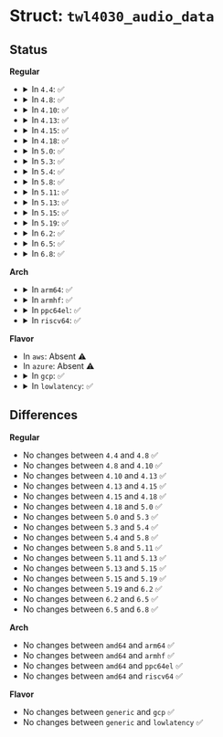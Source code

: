 # Struct: <code>twl4030_audio_data</code>

## Status
<b>Regular</b>
<ul>
<li>
<details>
<summary>In <code>4.4</code>: ✅</summary>

```c
struct twl4030_audio_data {
    unsigned int audio_mclk;
    struct twl4030_codec_data *codec;
    struct twl4030_vibra_data *vibra;
    int audpwron_gpio;
    int naudint_irq;
    unsigned int irq_base;
};
```
</details>
</li>
<li>
<details>
<summary>In <code>4.8</code>: ✅</summary>

```c
struct twl4030_audio_data {
    unsigned int audio_mclk;
    struct twl4030_codec_data *codec;
    struct twl4030_vibra_data *vibra;
    int audpwron_gpio;
    int naudint_irq;
    unsigned int irq_base;
};
```
</details>
</li>
<li>
<details>
<summary>In <code>4.10</code>: ✅</summary>

```c
struct twl4030_audio_data {
    unsigned int audio_mclk;
    struct twl4030_codec_data *codec;
    struct twl4030_vibra_data *vibra;
    int audpwron_gpio;
    int naudint_irq;
    unsigned int irq_base;
};
```
</details>
</li>
<li>
<details>
<summary>In <code>4.13</code>: ✅</summary>

```c
struct twl4030_audio_data {
    unsigned int audio_mclk;
    struct twl4030_codec_data *codec;
    struct twl4030_vibra_data *vibra;
    int audpwron_gpio;
    int naudint_irq;
    unsigned int irq_base;
};
```
</details>
</li>
<li>
<details>
<summary>In <code>4.15</code>: ✅</summary>

```c
struct twl4030_audio_data {
    unsigned int audio_mclk;
    struct twl4030_codec_data *codec;
    struct twl4030_vibra_data *vibra;
    int audpwron_gpio;
    int naudint_irq;
    unsigned int irq_base;
};
```
</details>
</li>
<li>
<details>
<summary>In <code>4.18</code>: ✅</summary>

```c
struct twl4030_audio_data {
    unsigned int audio_mclk;
    struct twl4030_codec_data *codec;
    struct twl4030_vibra_data *vibra;
    int audpwron_gpio;
    int naudint_irq;
    unsigned int irq_base;
};
```
</details>
</li>
<li>
<details>
<summary>In <code>5.0</code>: ✅</summary>

```c
struct twl4030_audio_data {
    unsigned int audio_mclk;
    struct twl4030_codec_data *codec;
    struct twl4030_vibra_data *vibra;
    int audpwron_gpio;
    int naudint_irq;
    unsigned int irq_base;
};
```
</details>
</li>
<li>
<details>
<summary>In <code>5.3</code>: ✅</summary>

```c
struct twl4030_audio_data {
    unsigned int audio_mclk;
    struct twl4030_codec_data *codec;
    struct twl4030_vibra_data *vibra;
    int audpwron_gpio;
    int naudint_irq;
    unsigned int irq_base;
};
```
</details>
</li>
<li>
<details>
<summary>In <code>5.4</code>: ✅</summary>

```c
struct twl4030_audio_data {
    unsigned int audio_mclk;
    struct twl4030_codec_data *codec;
    struct twl4030_vibra_data *vibra;
    int audpwron_gpio;
    int naudint_irq;
    unsigned int irq_base;
};
```
</details>
</li>
<li>
<details>
<summary>In <code>5.8</code>: ✅</summary>

```c
struct twl4030_audio_data {
    unsigned int audio_mclk;
    struct twl4030_codec_data *codec;
    struct twl4030_vibra_data *vibra;
    int audpwron_gpio;
    int naudint_irq;
    unsigned int irq_base;
};
```
</details>
</li>
<li>
<details>
<summary>In <code>5.11</code>: ✅</summary>

```c
struct twl4030_audio_data {
    unsigned int audio_mclk;
    struct twl4030_codec_data *codec;
    struct twl4030_vibra_data *vibra;
    int audpwron_gpio;
    int naudint_irq;
    unsigned int irq_base;
};
```
</details>
</li>
<li>
<details>
<summary>In <code>5.13</code>: ✅</summary>

```c
struct twl4030_audio_data {
    unsigned int audio_mclk;
    struct twl4030_codec_data *codec;
    struct twl4030_vibra_data *vibra;
    int audpwron_gpio;
    int naudint_irq;
    unsigned int irq_base;
};
```
</details>
</li>
<li>
<details>
<summary>In <code>5.15</code>: ✅</summary>

```c
struct twl4030_audio_data {
    unsigned int audio_mclk;
    struct twl4030_codec_data *codec;
    struct twl4030_vibra_data *vibra;
    int audpwron_gpio;
    int naudint_irq;
    unsigned int irq_base;
};
```
</details>
</li>
<li>
<details>
<summary>In <code>5.19</code>: ✅</summary>

```c
struct twl4030_audio_data {
    unsigned int audio_mclk;
    struct twl4030_codec_data *codec;
    struct twl4030_vibra_data *vibra;
    int audpwron_gpio;
    int naudint_irq;
    unsigned int irq_base;
};
```
</details>
</li>
<li>
<details>
<summary>In <code>6.2</code>: ✅</summary>

```c
struct twl4030_audio_data {
    unsigned int audio_mclk;
    struct twl4030_codec_data *codec;
    struct twl4030_vibra_data *vibra;
    int audpwron_gpio;
    int naudint_irq;
    unsigned int irq_base;
};
```
</details>
</li>
<li>
<details>
<summary>In <code>6.5</code>: ✅</summary>

```c
struct twl4030_audio_data {
    unsigned int audio_mclk;
    struct twl4030_codec_data *codec;
    struct twl4030_vibra_data *vibra;
    int audpwron_gpio;
    int naudint_irq;
    unsigned int irq_base;
};
```
</details>
</li>
<li>
<details>
<summary>In <code>6.8</code>: ✅</summary>

```c
struct twl4030_audio_data {
    unsigned int audio_mclk;
    struct twl4030_codec_data *codec;
    struct twl4030_vibra_data *vibra;
    int audpwron_gpio;
    int naudint_irq;
    unsigned int irq_base;
};
```
</details>
</li>
</ul>
<b>Arch</b>
<ul>
<li>
<details>
<summary>In <code>arm64</code>: ✅</summary>

```c
struct twl4030_audio_data {
    unsigned int audio_mclk;
    struct twl4030_codec_data *codec;
    struct twl4030_vibra_data *vibra;
    int audpwron_gpio;
    int naudint_irq;
    unsigned int irq_base;
};
```
</details>
</li>
<li>
<details>
<summary>In <code>armhf</code>: ✅</summary>

```c
struct twl4030_audio_data {
    unsigned int audio_mclk;
    struct twl4030_codec_data *codec;
    struct twl4030_vibra_data *vibra;
    int audpwron_gpio;
    int naudint_irq;
    unsigned int irq_base;
};
```
</details>
</li>
<li>
<details>
<summary>In <code>ppc64el</code>: ✅</summary>

```c
struct twl4030_audio_data {
    unsigned int audio_mclk;
    struct twl4030_codec_data *codec;
    struct twl4030_vibra_data *vibra;
    int audpwron_gpio;
    int naudint_irq;
    unsigned int irq_base;
};
```
</details>
</li>
<li>
<details>
<summary>In <code>riscv64</code>: ✅</summary>

```c
struct twl4030_audio_data {
    unsigned int audio_mclk;
    struct twl4030_codec_data *codec;
    struct twl4030_vibra_data *vibra;
    int audpwron_gpio;
    int naudint_irq;
    unsigned int irq_base;
};
```
</details>
</li>
</ul>
<b>Flavor</b>
<ul>
<li>
In <code>aws</code>: Absent ⚠️
</li>
<li>
In <code>azure</code>: Absent ⚠️
</li>
<li>
<details>
<summary>In <code>gcp</code>: ✅</summary>

```c
struct twl4030_audio_data {
    unsigned int audio_mclk;
    struct twl4030_codec_data *codec;
    struct twl4030_vibra_data *vibra;
    int audpwron_gpio;
    int naudint_irq;
    unsigned int irq_base;
};
```
</details>
</li>
<li>
<details>
<summary>In <code>lowlatency</code>: ✅</summary>

```c
struct twl4030_audio_data {
    unsigned int audio_mclk;
    struct twl4030_codec_data *codec;
    struct twl4030_vibra_data *vibra;
    int audpwron_gpio;
    int naudint_irq;
    unsigned int irq_base;
};
```
</details>
</li>
</ul>

## Differences
<b>Regular</b>
<ul>
<li>
No changes between <code>4.4</code> and <code>4.8</code> ✅
</li>
<li>
No changes between <code>4.8</code> and <code>4.10</code> ✅
</li>
<li>
No changes between <code>4.10</code> and <code>4.13</code> ✅
</li>
<li>
No changes between <code>4.13</code> and <code>4.15</code> ✅
</li>
<li>
No changes between <code>4.15</code> and <code>4.18</code> ✅
</li>
<li>
No changes between <code>4.18</code> and <code>5.0</code> ✅
</li>
<li>
No changes between <code>5.0</code> and <code>5.3</code> ✅
</li>
<li>
No changes between <code>5.3</code> and <code>5.4</code> ✅
</li>
<li>
No changes between <code>5.4</code> and <code>5.8</code> ✅
</li>
<li>
No changes between <code>5.8</code> and <code>5.11</code> ✅
</li>
<li>
No changes between <code>5.11</code> and <code>5.13</code> ✅
</li>
<li>
No changes between <code>5.13</code> and <code>5.15</code> ✅
</li>
<li>
No changes between <code>5.15</code> and <code>5.19</code> ✅
</li>
<li>
No changes between <code>5.19</code> and <code>6.2</code> ✅
</li>
<li>
No changes between <code>6.2</code> and <code>6.5</code> ✅
</li>
<li>
No changes between <code>6.5</code> and <code>6.8</code> ✅
</li>
</ul>
<b>Arch</b>
<ul>
<li>
No changes between <code>amd64</code> and <code>arm64</code> ✅
</li>
<li>
No changes between <code>amd64</code> and <code>armhf</code> ✅
</li>
<li>
No changes between <code>amd64</code> and <code>ppc64el</code> ✅
</li>
<li>
No changes between <code>amd64</code> and <code>riscv64</code> ✅
</li>
</ul>
<b>Flavor</b>
<ul>
<li>
No changes between <code>generic</code> and <code>gcp</code> ✅
</li>
<li>
No changes between <code>generic</code> and <code>lowlatency</code> ✅
</li>
</ul>
